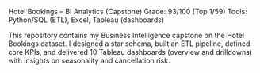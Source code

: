 Hotel Bookings – BI Analytics (Capstone)
Grade: 93/100 (Top 1/59)
Tools: Python/SQL (ETL), Excel, Tableau (dashboards)

This repository contains my Business Intelligence capstone on the Hotel Bookings dataset. 
I designed a star schema, built an ETL pipeline, defined core KPIs, and delivered 10 Tableau dashboards (overview and drilldowns)
with insights on seasonality and cancellation risk.
